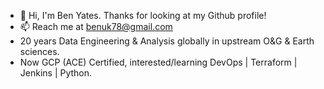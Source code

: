 - 👋 Hi, I'm Ben Yates. Thanks for looking at my Github profile!
- 📫 Reach me at benuk78@gmail.com
- 20 years Data Engineering & Analysis globally in upstream O&G & Earth sciences.
- Now GCP (ACE) Certified, interested/learning DevOps | Terraform | Jenkins | Python.


<!---
#- 👀 I’m interested in - many many things. IT, coding, DevOps. Some popular physics, astronomy, car repairs are fun. Psychology. Earth history. Bit of philosophy.
#- 🌱 I’m currently learning GCP.
#- 💞️ I’m looking to collaborate on - nothing ATM. Throwing myself in head first into learning more.
BenUK78/BenUK78 is a ✨ special ✨ repository because its `README.md` (this file) appears on your GitHub profile.
You can click the Preview link to take a look at your changes.
--->
